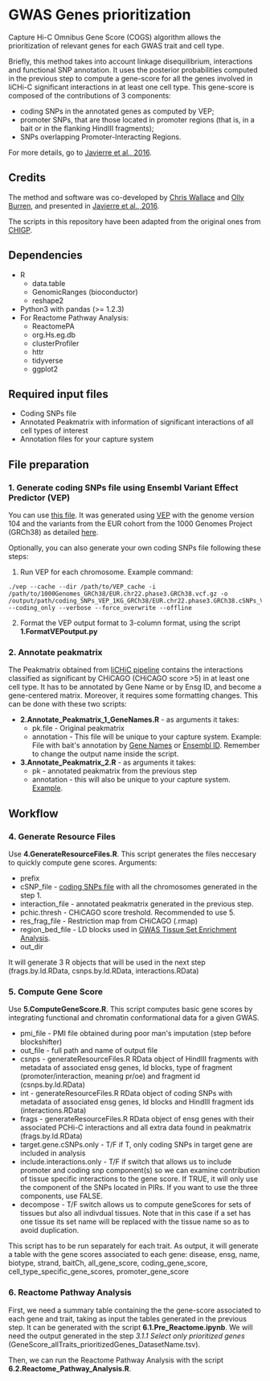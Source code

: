 # GWAS Genes prioritization
Capture Hi-C Omnibus Gene Score (COGS) algorithm allows the prioritization of relevant genes for each GWAS trait and cell type.

Briefly, this method takes into account linkage disequilibrium, interactions and functional SNP annotation. It uses the posterior probabilities computed in the previous step to compute a gene-score for all the genes involved in liCHi-C significant interactions in at least one cell type. This gene-score is composed of the contributions of 3 components: 
* coding SNPs in the annotated genes as computed by VEP; 
* promoter SNPs, that are those located in promoter regions (that is, in a bait or in the flanking HindIII fragments); 
* SNPs overlapping Promoter-Interacting Regions.

For more details, go to [Javierre et al., 2016](https://doi.org/10.1016/j.cell.2016.09.037).


## Credits
The method and software was co-developed by [Chris Wallace](http://chr1swallace.github.io/) and [Olly Burren](http://ollyburren.github.io/), and presented in [Javierre et al., 2016](https://doi.org/10.1016/j.cell.2016.09.037).

The scripts in this repository have been adapted from the original ones from [CHIGP](https://github.com/ollyburren/CHIGP).


## Dependencies
* R
  * data.table
  * GenomicRanges (bioconductor)
  * reshape2
* Python3 with pandas (>= 1.2.3)
* For Reactome Pathway Analysis:
  * ReactomePA
  * org.Hs.eg.db
  * clusterProfiler
  * httr
  * tidyverse
  * ggplot2

## Required input files
* Coding SNPs file
* Annotated Peakmatrix with information of significant interactions of all cell types of interest
* Annotation files for your capture system


## File preparation
### 1. Generate coding SNPs file using Ensembl Variant Effect Predictor (VEP)
You can use [this file](https://carrerasresearch-my.sharepoint.com/:t:/g/personal/plopez_carrerasresearch_org/EZeqg2w41yJOre19s2pnHZMBoH-Pihz43eYEVdJuf_cBSA?e=65ZsT2). It was generated using [VEP](https://www.ensembl.org/info/docs/tools/vep/index.html) with the genome version 104 and the variants from the EUR cohort from the 1000 Genomes Project (GRCh38) as detailed [here](https://github.com/JavierreLab/liCHiC/tree/main/6.GWAS%20imputation). 

Optionally, you can also generate your own coding SNPs file following these steps:
1. Run VEP for each chromosome. Example command:
```
./vep --cache --dir /path/to/VEP_cache -i /path/to/1000Genomes_GRCh38/EUR.chr22.phase3.GRCh38.vcf.gz -o /output/path/coding_SNPs_VEP_1KG_GRCh38/EUR.chr22.phase3.GRCh38.cSNPs_VEP.txt --coding_only --verbose --force_overwrite --offline
```
2. Format the VEP output format to 3-column format, using the script **1.FormatVEPoutput.py**

### 2. Annotate peakmatrix
The Peakmatrix obtained from [liCHiC pipeline](https://github.com/JavierreLab/liCHiC/tree/main/1.liCHiC%20Processing) contains the interactions classified as significant by CHiCAGO (CHiCAGO score >5) in at least one cell type. It has to be annotated by Gene Name or by Ensg ID, and become a gene-centered matrix. Moreover, it requires some formatting changes. This can be done with these two scripts: 
* **2.Annotate_Peakmatrix_1_GeneNames.R** - as arguments it takes:
  * pk.file - Original peakmatrix
  * annotation - This file will be unique to your capture system. Example: File with bait's annotation by [Gene Names](https://carrerasresearch-my.sharepoint.com/:u:/g/personal/plopez_carrerasresearch_org/EST6A-ksn_lOtzkB6W9y1DIBDPqsHlR9AqFHC-GJ356iZg?e=6fXder) or [Ensembl ID](https://carrerasresearch-my.sharepoint.com/:u:/g/personal/plopez_carrerasresearch_org/EbeWZMBtpHpJlHxDpkWdor4BDVSUa_Z22HT6UfgjUqWNew?e=Ip58Ot). 
  Remember to change the output name inside the script.
* **3.Annotate_Peakmatrix_2.R** - as arguments it takes:
  * pk - annotated peakmatrix from the previous step
  * annotation - this will also be unique to your capture system. [Example](https://carrerasresearch-my.sharepoint.com/:t:/g/personal/plopez_carrerasresearch_org/EemaI8jhNjVCjK_aw7V3z4oBMqYL6FFJgHGL99DuPhHCkg?e=iGejla). 

## Workflow
### 4. Generate Resource Files
Use **4.GenerateResourceFiles.R**. This script generates the files neccesary to quickly compute gene scores.
Arguments:
* prefix
* cSNP_file - [coding SNPs file](https://carrerasresearch-my.sharepoint.com/:t:/g/personal/plopez_carrerasresearch_org/EZeqg2w41yJOre19s2pnHZMBoH-Pihz43eYEVdJuf_cBSA?e=65ZsT2) with all the chromosomes generated in the step 1.
* interaction_file - annotated peakmatrix generated in the previous step.
* pchic.thresh - CHiCAGO score treshold. Recommended to use 5.
* res_frag_file - Restriction map from CHiCAGO (.rmap)
* region_bed_file - LD blocks used in [GWAS Tissue Set Enrichment Analysis](https://github.com/JavierreLab/liCHiC/tree/main/6.GWAS%20imputation).
* out_dir

It will generate 3 R objects that will be used in the next step (frags.by.ld.RData, csnps.by.ld.RData, interactions.RData)

### 5. Compute Gene Score
Use **5.ComputeGeneScore.R**. This script computes basic gene scores by integrating functional and chromatin conformational data for a given GWAS.
* pmi_file - PMI file obtained during poor man's imputation (step before blockshifter)
* out_file - full path and name of output file
* csnps - generateResourceFiles.R RData object of HindIII fragments with metadata of associated ensg genes, ld blocks, type of fragment (promoter/interaction, meaning pr/oe) and fragment id (csnps.by.ld.RData)
* int - generateResourceFiles.R RData object of coding SNPs with metadata of associated ensg genes, ld blocks and HindIII fragment ids (interactions.RData)
* frags - generateResourceFiles.R RData object of ensg genes with their associated PCHi-C interactions and all extra data found in peakmatrix (frags.by.ld.RData)
* target.gene.cSNPs.only - T/F if T, only coding SNPs in target gene are included in analysis
* include.interactions.only - T/F if switch that allows us to include promoter and coding snp component(s) so we can examine contribution of tissue specific interactions to the gene score. If TRUE, it will only use the component of the SNPs located in PIRs. If you want to use the three components, use FALSE.
* decompose  - T/F switch allows us to compute geneScores for sets of tissues but also all indivdual tissues. Note that in this case if a set has one tissue its set name will be replaced with the tissue name so as to avoid duplication.

This script has to be run separately for each trait. As output, it will generate a table with the gene scores associated to each gene:
disease, ensg, name, biotype, strand, baitCh, all_gene_score, coding_gene_score, cell_type_specific_gene_scores, promoter_gene_score	

### 6. Reactome Pathway Analysis
First, we need a summary table containing the the gene-score associated to each gene and trait, taking as input the tables generated in the previous step. It can be generated with the script **6.1.Pre_Reactome.ipynb**. We will need the output generated in the step *3.1.1 Select only prioritized genes* (GeneScore_allTraits_prioritizedGenes_DatasetName.tsv).

Then, we can run the Reactome Pathway Analysis with the script **6.2.Reactome_Pathway_Analysis.R**.
